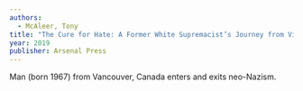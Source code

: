 ```yaml
---
authors:
  - McAleer, Tony
title: "The Cure for Hate: A Former White Supremacist’s Journey from Violent Extremism to Radical Compassion"
year: 2019
publisher: Arsenal Press
---
```


Man (born 1967) from Vancouver, Canada enters and exits neo-Nazism.
